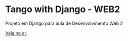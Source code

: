 # Tango with Django - WEB2
Projeto em Django para aula de Desenvolvimento Web 2

[Veja no ar](http://leonardomoers.pythonanywhere.com/).
